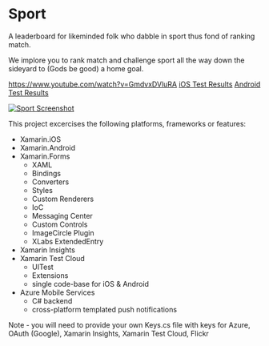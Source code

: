 # Sport
A leaderboard for likeminded folk who dabble in sport thus fond of ranking match.

We implore you to rank match and challenge sport all the way down the sideyard to (Gods be good) a home goal.

https://www.youtube.com/watch?v=GmdvxDVluRA
<a href="https://testcloud.xamarin.com/test/sport_e945d60d-dd9a-4d55-909f-9de27c9e0ba3/">iOS Test Results</a>
<a href="https://testcloud.xamarin.com/test/sport_e945d60d-dd9a-4d55-909f-9de27c9e0ba3/">Android Test Results</a>

[![Sport Screenshot](https://raw.githubusercontent.com/rob-derosa/Sport/master/Resources/Screenshots/sport_screenshot.png)](https://www.youtube.com/watch?v=GmdvxDVluRA)


This project excercises the following platforms, frameworks or features:
* Xamarin.iOS
* Xamarin.Android
* Xamarin.Forms
  * XAML
  * Bindings
  * Converters
  * Styles
  * Custom Renderers
  * IoC
  * Messaging Center
  * Custom Controls
  * ImageCircle Plugin
  * XLabs ExtendedEntry
* Xamarin Insights
* Xamarin Test Cloud
  * UITest
  * Extensions
  * single code-base for iOS & Android
* Azure Mobile Services
  * C# backend
  * cross-platform templated push notifications


Note - you will need to provide your own Keys.cs file with keys for Azure, OAuth (Google), Xamarin Insights, Xamarin Test Cloud, Flickr